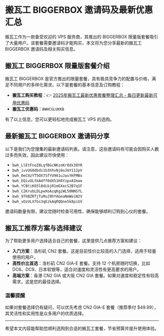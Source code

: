 # 搬瓦工 BIGGERBOX 邀请码及最新优惠汇总

搬瓦工作为一款备受欢迎的 VPS 服务商，其推出的 BIGGERBOX 限量版套餐吸引了大量用户。该套餐需要邀请码才能购买，本文将为您分享最新的搬瓦工 BIGGERBOX 邀请码及相关购买信息。

## 搬瓦工 BIGGERBOX 限量版套餐介绍

搬瓦工 BIGGERBOX 是官方推出的限量套餐，具有极具竞争力的配置与价格，满足不同用户的多样化需求。以下是套餐的基本信息及订购教程：

- **搬瓦工购买教程**：👉 [2025年搬瓦工最新优惠套餐整理汇总 - 每日更新最新可用优惠码](https://bit.ly/banwagon)
- **搬瓦工优惠码**：`BWHCGLUKKB`

有了以上信息，您可以更轻松地完成搬瓦工 VPS 的选购。

## 最新搬瓦工 BIGGERBOX 邀请码分享

以下是我们为您搜集的最新邀请码列表。请注意，这些邀请码有可能会因购买人数过多而失效，因此建议尽快使用：

- `bwh_LlEtFnoZ8LqfBGcNKzoKrOdx38YR`
- `bwh_ivvUG0dbds1b3hhvNj8oJmY112pV`
- `bwh_0eC8zYT5OX7SfYU961uJasYKFMBx`
- `bwh_EQivULtkAdff0dX51H4YzpxAImae`
- `bwh_YCBtiKO3l8dLbjR1mEXecS2B7q1F`
- `bwh_C2KrubLDLpwXoAzqKgiWL50NNSfL`
- `bwh_97hBZRTjTuMuJ9hYAGeaNmWoiN2V`
- `bwh_xOzULXfGs3qEzkAqRQQne5k8piGV`

邀请码数量有限，建议您随时检查可用性，确保能够顺利订购到心仪的套餐。

## 搬瓦工推荐方案与选择建议

为了帮助更多用户选择适合自己的套餐，这里提供几点推荐方案和建议：

- **入门方案**：洛杉矶 CN2 套餐。这是目前性价比较高的入门选择，适用于轻量使用的用户。
- **高性价比首选**：洛杉矶 CN2 GIA-E 套餐。支持 12 个机房随时切换，比如 DC6、DC9、日本软银等，适合对速度和灵活性有更高要求的用户。
- **高端方案**：香港 CN2 GIA 或大阪 CN2 GIA 套餐。如果对速度和稳定性有较高需求，这是您的最佳选择。

### 温馨提醒

如果对套餐选择仍有疑问，可以优先考虑 CN2 GIA-E 套餐（推荐季付 $49.99），其灵活性和实用性是众多用户的优质选择。

---

希望本文内容能帮助您顺利选购到合适的搬瓦工套餐，节省预算并提升使用体验。